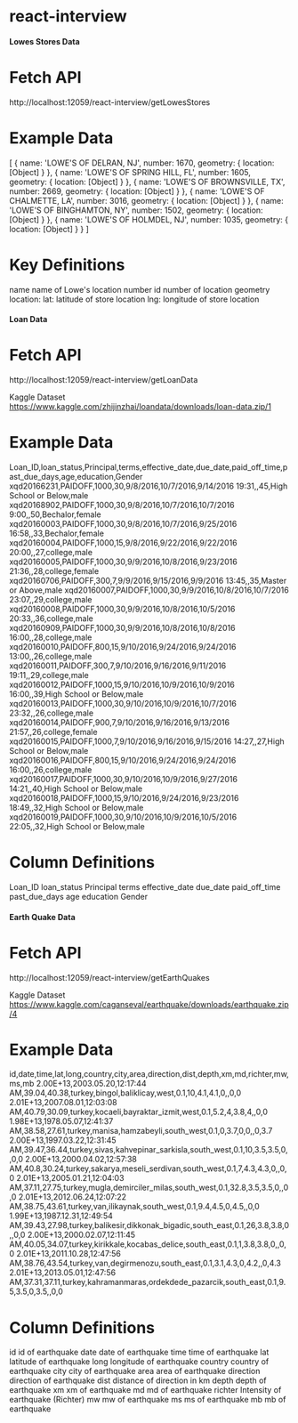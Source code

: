 # react-interview

#### Lowes Stores Data ####

# Fetch API
http://localhost:12059/react-interview/getLowesStores

# Example Data
[ { name: 'LOWE\'S OF DELRAN, NJ',
    number: 1670,
    geometry: { location: [Object] } },
  { name: 'LOWE\'S OF SPRING HILL, FL',
    number: 1605,
    geometry: { location: [Object] } },
  { name: 'LOWE\'S OF BROWNSVILLE, TX',
    number: 2669,
    geometry: { location: [Object] } },
  { name: 'LOWE\'S OF CHALMETTE, LA',
    number: 3016,
    geometry: { location: [Object] } },
  { name: 'LOWE\'S OF BINGHAMTON, NY',
    number: 1502,
    geometry: { location: [Object] } },
  { name: 'LOWE\'S OF HOLMDEL, NJ',
    number: 1035,
    geometry: { location: [Object] } }
]

# Key Definitions
name      name of Lowe's location
number    id number of location
geometry  location:
          lat: latitude of store location
          lng: longitude of store location



#### Loan Data ######

# Fetch API
http://localhost:12059/react-interview/getLoanData

Kaggle Dataset
https://www.kaggle.com/zhijinzhai/loandata/downloads/loan-data.zip/1

# Example Data
Loan_ID,loan_status,Principal,terms,effective_date,due_date,paid_off_time,past_due_days,age,education,Gender
xqd20166231,PAIDOFF,1000,30,9/8/2016,10/7/2016,9/14/2016 19:31,,45,High School or Below,male
xqd20168902,PAIDOFF,1000,30,9/8/2016,10/7/2016,10/7/2016 9:00,,50,Bechalor,female
xqd20160003,PAIDOFF,1000,30,9/8/2016,10/7/2016,9/25/2016 16:58,,33,Bechalor,female
xqd20160004,PAIDOFF,1000,15,9/8/2016,9/22/2016,9/22/2016 20:00,,27,college,male
xqd20160005,PAIDOFF,1000,30,9/9/2016,10/8/2016,9/23/2016 21:36,,28,college,female
xqd20160706,PAIDOFF,300,7,9/9/2016,9/15/2016,9/9/2016 13:45,,35,Master or Above,male
xqd20160007,PAIDOFF,1000,30,9/9/2016,10/8/2016,10/7/2016 23:07,,29,college,male
xqd20160008,PAIDOFF,1000,30,9/9/2016,10/8/2016,10/5/2016 20:33,,36,college,male
xqd20160909,PAIDOFF,1000,30,9/9/2016,10/8/2016,10/8/2016 16:00,,28,college,male
xqd20160010,PAIDOFF,800,15,9/10/2016,9/24/2016,9/24/2016 13:00,,26,college,male
xqd20160011,PAIDOFF,300,7,9/10/2016,9/16/2016,9/11/2016 19:11,,29,college,male
xqd20160012,PAIDOFF,1000,15,9/10/2016,10/9/2016,10/9/2016 16:00,,39,High School or Below,male
xqd20160013,PAIDOFF,1000,30,9/10/2016,10/9/2016,10/7/2016 23:32,,26,college,male
xqd20160014,PAIDOFF,900,7,9/10/2016,9/16/2016,9/13/2016 21:57,,26,college,female
xqd20160015,PAIDOFF,1000,7,9/10/2016,9/16/2016,9/15/2016 14:27,,27,High School or Below,male
xqd20160016,PAIDOFF,800,15,9/10/2016,9/24/2016,9/24/2016 16:00,,26,college,male
xqd20160017,PAIDOFF,1000,30,9/10/2016,10/9/2016,9/27/2016 14:21,,40,High School or Below,male
xqd20160018,PAIDOFF,1000,15,9/10/2016,9/24/2016,9/23/2016 18:49,,32,High School or Below,male
xqd20160019,PAIDOFF,1000,30,9/10/2016,10/9/2016,10/5/2016 22:05,,32,High School or Below,male

# Column Definitions
Loan_ID
loan_status
Principal
terms
effective_date
due_date
paid_off_time
past_due_days
age
education
Gender



#### Earth Quake Data ####

# Fetch API
http://localhost:12059/react-interview/getEarthQuakes

Kaggle Dataset
https://www.kaggle.com/caganseval/earthquake/downloads/earthquake.zip/4

# Example Data
id,date,time,lat,long,country,city,area,direction,dist,depth,xm,md,richter,mw,ms,mb
2.00E+13,2003.05.20,12:17:44 AM,39.04,40.38,turkey,bingol,baliklicay,west,0.1,10,4.1,4.1,0,,0,0
2.01E+13,2007.08.01,12:03:08 AM,40.79,30.09,turkey,kocaeli,bayraktar_izmit,west,0.1,5.2,4,3.8,4,,0,0
1.98E+13,1978.05.07,12:41:37 AM,38.58,27.61,turkey,manisa,hamzabeyli,south_west,0.1,0,3.7,0,0,,0,3.7
2.00E+13,1997.03.22,12:31:45 AM,39.47,36.44,turkey,sivas,kahvepinar_sarkisla,south_west,0.1,10,3.5,3.5,0,,0,0
2.00E+13,2000.04.02,12:57:38 AM,40.8,30.24,turkey,sakarya,meseli_serdivan,south_west,0.1,7,4.3,4.3,0,,0,0
2.01E+13,2005.01.21,12:04:03 AM,37.11,27.75,turkey,mugla,demirciler_milas,south_west,0.1,32.8,3.5,3.5,0,,0,0
2.01E+13,2012.06.24,12:07:22 AM,38.75,43.61,turkey,van,ilikaynak,south_west,0.1,9.4,4.5,0,4.5,,0,0
1.99E+13,1987.12.31,12:49:54 AM,39.43,27.98,turkey,balikesir,dikkonak_bigadic,south_east,0.1,26,3.8,3.8,0,,0,0
2.00E+13,2000.02.07,12:11:45 AM,40.05,34.07,turkey,kirikkale,kocabas_delice,south_east,0.1,1,3.8,3.8,0,,0,0
2.01E+13,2011.10.28,12:47:56 AM,38.76,43.54,turkey,van,degirmenozu,south_east,0.1,3.1,4.3,0,4.2,,0,4.3
2.01E+13,2013.05.01,12:47:56 AM,37.31,37.11,turkey,kahramanmaras,ordekdede_pazarcik,south_east,0.1,9.5,3.5,0,3.5,,0,0

# Column Definitions
id        id of earthquake
date      date of earthquake
time      time of earthquake
lat       latitude of earthquake
long      longitude of earthquake
country   country of earthquake
city      city of earthquake
area      area of earthquake
direction direction of earthquake
dist      distance of direction in km
depth     depth of earthquake
xm        xm of earthquake
md        md of earthquake
richter   Intensity of earthquake (Richter)
mw        mw of earthquake
ms        ms of earthquake
mb        mb of earthquake
